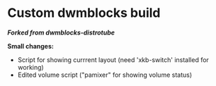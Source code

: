 # Custom dwmblocks build

***Forked from dwmblocks-distrotube***  

**Small changes:**  

- Script for showing currrent layout (need 'xkb-switch' installed for working)  
- Edited volume script ("pamixer" for showing volume status)